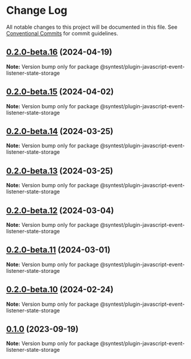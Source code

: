 # Change Log

All notable changes to this project will be documented in this file.
See [Conventional Commits](https://conventionalcommits.org) for commit guidelines.

## [0.2.0-beta.16](https://github.com/syntest-framework/syntest-javascript/compare/@syntest/plugin-javascript-event-listener-state-storage@0.2.0-beta.15...@syntest/plugin-javascript-event-listener-state-storage@0.2.0-beta.16) (2024-04-19)

**Note:** Version bump only for package @syntest/plugin-javascript-event-listener-state-storage

## [0.2.0-beta.15](https://github.com/syntest-framework/syntest-javascript/compare/@syntest/plugin-javascript-event-listener-state-storage@0.2.0-beta.14...@syntest/plugin-javascript-event-listener-state-storage@0.2.0-beta.15) (2024-04-02)

**Note:** Version bump only for package @syntest/plugin-javascript-event-listener-state-storage

## [0.2.0-beta.14](https://github.com/syntest-framework/syntest-javascript/compare/@syntest/plugin-javascript-event-listener-state-storage@0.2.0-beta.13...@syntest/plugin-javascript-event-listener-state-storage@0.2.0-beta.14) (2024-03-25)

**Note:** Version bump only for package @syntest/plugin-javascript-event-listener-state-storage

## [0.2.0-beta.13](https://github.com/syntest-framework/syntest-javascript/compare/@syntest/plugin-javascript-event-listener-state-storage@0.2.0-beta.12...@syntest/plugin-javascript-event-listener-state-storage@0.2.0-beta.13) (2024-03-25)

**Note:** Version bump only for package @syntest/plugin-javascript-event-listener-state-storage

## [0.2.0-beta.12](https://github.com/syntest-framework/syntest-javascript/compare/@syntest/plugin-javascript-event-listener-state-storage@0.2.0-beta.11...@syntest/plugin-javascript-event-listener-state-storage@0.2.0-beta.12) (2024-03-04)

**Note:** Version bump only for package @syntest/plugin-javascript-event-listener-state-storage

## [0.2.0-beta.11](https://github.com/syntest-framework/syntest-javascript/compare/@syntest/plugin-javascript-event-listener-state-storage@0.2.0-beta.10...@syntest/plugin-javascript-event-listener-state-storage@0.2.0-beta.11) (2024-03-01)

**Note:** Version bump only for package @syntest/plugin-javascript-event-listener-state-storage

## [0.2.0-beta.10](https://github.com/syntest-framework/syntest-javascript/compare/@syntest/plugin-javascript-event-listener-state-storage@0.2.0-beta.9...@syntest/plugin-javascript-event-listener-state-storage@0.2.0-beta.10) (2024-02-24)

**Note:** Version bump only for package @syntest/plugin-javascript-event-listener-state-storage

## [0.1.0](https://github.com/syntest-framework/syntest-javascript/compare/@syntest/plugin-javascript-event-listener-state-storage@0.1.0-beta.1...@syntest/plugin-javascript-event-listener-state-storage@0.1.0) (2023-09-19)

**Note:** Version bump only for package @syntest/plugin-javascript-event-listener-state-storage
